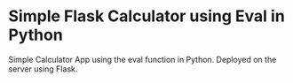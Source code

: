 # Simple Flask Calculator using Eval in Python
Simple Calculator App using the eval function in Python. Deployed on the server using Flask.

